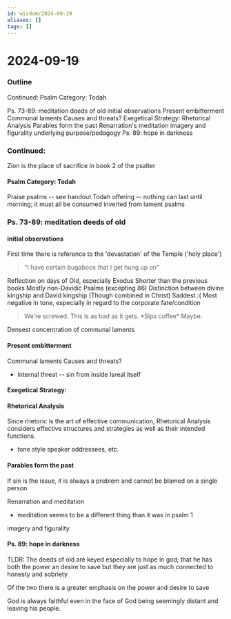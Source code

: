 ```yaml
---
id: wisdom/2024-09-19
aliases: []
tags: []
---
```


# 2024-09-19

### Outline
Continued:
    Psalm Category: Todah

Ps. 73-89: meditation deeds of old
    initial observations
    Present embitterment
        Communal laments
        Causes and threats?
    Exegetical Strategy: Rhetorical Analysis
    Parables form the past
        Renarration's meditation
        imagery and figurality
        underlying purpose/pedagogy
    Ps. 89: hope in darkness


### Continued:
Zion is the place of sacrifice in book 2 of the psalter 

#### Psalm Category: Todah
Praise psalms -- see handout
Todah offering -- nothing can last until morning; it must all be consumed 
inverted from lament psalms

### Ps. 73-89: meditation deeds of old
#### initial observations
First time there is reference to the 'devastation' of the Temple ('holy place')
> "I have certain bugaboos that I get hung up on"

Reflection on days of Old, especially Exodus 
Shorter than the previous books
Mostly non-Davidic Psalms (excepting 86)
Distinction between divine kingship and David kingship (Though combined in
Christ)
Saddest :(
Most negative in tone, especially in regard to the corporate fate/condition 

> We're screwed. This is as bad as it gets. \*Sips coffee\* Maybe.

Densest concentration of communal laments


#### Present embitterment
Communal laments
Causes and threats?
- Internal threat -- sin from inside Isreal itself
#### Exegetical Strategy: 
#### Rhetorical Analysis
Since rhetoric is the art of effective communication, Rhetorical Analysis
considers effective structures and strategies as well as their intended
functions.
- tone style speaker addressees, etc.


#### Parables form the past
If sin is the issue, it is always a problem and cannot be blamed on a single
person 

Renarration and meditation
- meditation seems to be a different thing than it was in psalm 1

imagery and figurality
#### Ps. 89: hope in darkness

TLDR: 
The deeds of old are keyed especially to hope in god; 
that he has both the power an desire to save but they are just as much connected
to honesty and sobriety

Of the two there is a greater emphasis on the power and desire to save

God is always faithful even in the face of God being seemingly distant and
leaving his people.












